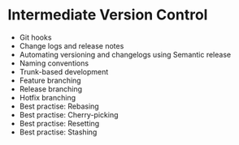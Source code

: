 # Intermediate Version Control

* Git hooks
* Change logs and release notes
* Automating versioning and changelogs using Semantic release
* Naming conventions
* Trunk-based development
* Feature branching
* Release branching
* Hotfix branching
* Best practise: Rebasing
* Best practise: Cherry-picking
* Best practise: Resetting
* Best practise: Stashing
